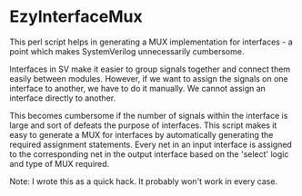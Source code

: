 # EzyInterfaceMux

This perl script helps in generating a MUX implementation for interfaces - a point which makes SystemVerilog unnecessarily cumbersome.

Interfaces in SV make it easier to group signals together and connect them easily between modules. However, if we want to assign the signals on one interface to another, we have to do it manually. We cannot assign an interface directly to another.

This becomes cumbersome if the number of signals within the interface is large and sort of defeats the purpose of interfaces. This script makes it easy to generate a MUX for interfaces by automatically generating the required assignment statements. Every net in an input interface is assigned to the corresponding net in the output interface based on the 'select' logic and type of MUX required.

Note: I wrote this as a quick hack. It probably won't work in every case.
